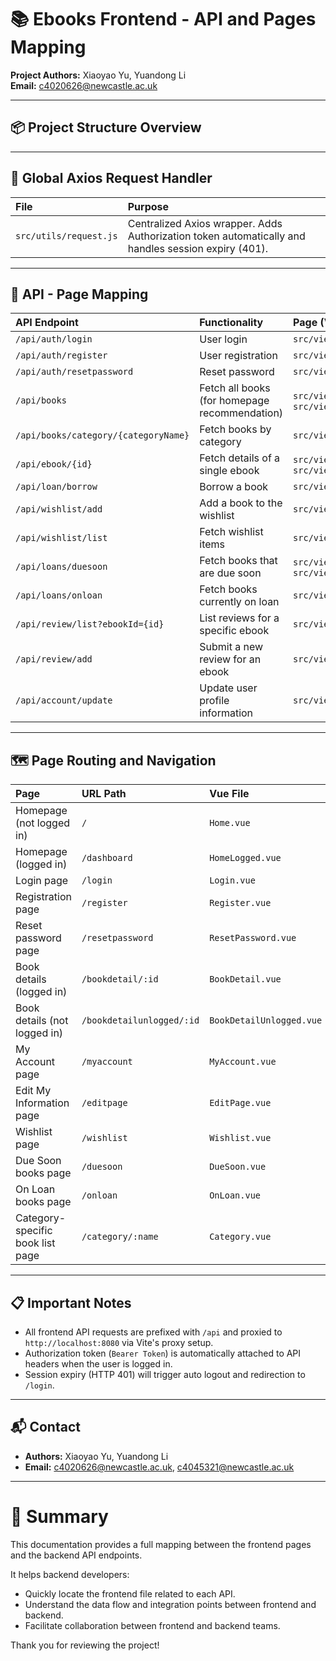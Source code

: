 # 📚 Ebooks Frontend - API and Pages Mapping

**Project Authors:** Xiaoyao Yu, Yuandong Li  
**Email:** c4020626@newcastle.ac.uk

---

## 📦 Project Structure Overview

---

## 🚀 Global Axios Request Handler

| File                   | Purpose                                                                                             |
| :--------------------- | :-------------------------------------------------------------------------------------------------- |
| `src/utils/request.js` | Centralized Axios wrapper. Adds Authorization token automatically and handles session expiry (401). |

---

## 📡 API - Page Mapping

| API Endpoint                         | Functionality                                 | Page (Vue File)                                                |
| :----------------------------------- | :-------------------------------------------- | :------------------------------------------------------------- |
| `/api/auth/login`                    | User login                                    | `src/views/Login.vue`                                          |
| `/api/auth/register`                 | User registration                             | `src/views/Register.vue`                                       |
| `/api/auth/resetpassword`            | Reset password                                | `src/views/ResetPassword.vue`                                  |
| `/api/books`                         | Fetch all books (for homepage recommendation) | `src/views/Home.vue`, `src/views/HomeLogged.vue`               |
| `/api/books/category/{categoryName}` | Fetch books by category                       | `src/views/Category.vue`                                       |
| `/api/ebook/{id}`                    | Fetch details of a single ebook               | `src/views/BookDetail.vue`, `src/views/BookDetailUnlogged.vue` |
| `/api/loan/borrow`                   | Borrow a book                                 | `src/views/BookDetail.vue`                                     |
| `/api/wishlist/add`                  | Add a book to the wishlist                    | `src/views/BookDetail.vue`                                     |
| `/api/wishlist/list`                 | Fetch wishlist items                          | `src/views/Wishlist.vue`                                       |
| `/api/loans/duesoon`                 | Fetch books that are due soon                 | `src/views/HomeLogged.vue`, `src/views/DueSoon.vue`            |
| `/api/loans/onloan`                  | Fetch books currently on loan                 | `src/views/OnLoan.vue`                                         |
| `/api/review/list?ebookId={id}`      | List reviews for a specific ebook             | `src/views/BookDetail.vue`                                     |
| `/api/review/add`                    | Submit a new review for an ebook              | `src/views/BookDetail.vue`                                     |
| `/api/account/update`                | Update user profile information               | `src/views/EditPage.vue`                                       |

---

## 🗺 Page Routing and Navigation

| Page                             | URL Path                  | Vue File                 |
| :------------------------------- | :------------------------ | :----------------------- |
| Homepage (not logged in)         | `/`                       | `Home.vue`               |
| Homepage (logged in)             | `/dashboard`              | `HomeLogged.vue`         |
| Login page                       | `/login`                  | `Login.vue`              |
| Registration page                | `/register`               | `Register.vue`           |
| Reset password page              | `/resetpassword`          | `ResetPassword.vue`      |
| Book details (logged in)         | `/bookdetail/:id`         | `BookDetail.vue`         |
| Book details (not logged in)     | `/bookdetailunlogged/:id` | `BookDetailUnlogged.vue` |
| My Account page                  | `/myaccount`              | `MyAccount.vue`          |
| Edit My Information page         | `/editpage`               | `EditPage.vue`           |
| Wishlist page                    | `/wishlist`               | `Wishlist.vue`           |
| Due Soon books page              | `/duesoon`                | `DueSoon.vue`            |
| On Loan books page               | `/onloan`                 | `OnLoan.vue`             |
| Category-specific book list page | `/category/:name`         | `Category.vue`           |

---

## 📋 Important Notes

- All frontend API requests are prefixed with `/api` and proxied to `http://localhost:8080` via Vite's proxy setup.
- Authorization token (`Bearer Token`) is automatically attached to API headers when the user is logged in.
- Session expiry (HTTP 401) will trigger auto logout and redirection to `/login`.

---

## 📬 Contact

- **Authors:** Xiaoyao Yu, Yuandong Li
- **Email:** c4020626@newcastle.ac.uk, c4045321@newcastle.ac.uk

---

# 🎯 Summary

This documentation provides a full mapping between the frontend pages and the backend API endpoints.

It helps backend developers:

- Quickly locate the frontend file related to each API.
- Understand the data flow and integration points between frontend and backend.
- Facilitate collaboration between frontend and backend teams.

Thank you for reviewing the project!
